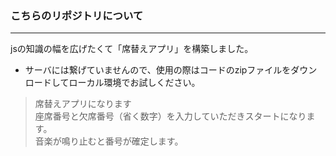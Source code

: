 ### こちらのリポジトリについて

---

jsの知識の幅を広げたくて「席替えアプリ」を構築しました。

- サーバには繋げていませんので、使用の際はコードのzipファイルをダウンロードしてローカル環境でお試しください。

> 席替えアプリになります<br>
> 座席番号と欠席番号（省く数字）を入力していただきスタートになります。<br>
> 音楽が鳴り止むと番号が確定します。